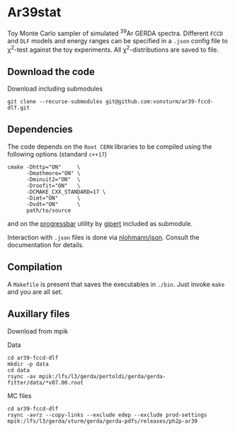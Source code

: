 
# Ar39stat

Toy Monte Carlo sampler of simulated <sup>39</sup>Ar GERDA spectra. 
Different `FCCD` and `DLF` models and energy ranges can be specified
in a `.json` config file to &chi;<sup>2</sup>-test against the toy experiments.
All &chi;<sup>2</sup>-distributions are saved to file.

## Download the code

Download including submodules

```
git clone --recurse-submodules git@github.com:vonsturm/ar39-fccd-dlf.git
```

## Dependencies

The code depends on the `Root CERN` libraries to be compiled using the
following options (standard `c++17`)

```
cmake -Dhttp="ON"     \
      -Dmathmore="ON" \
      -Dminuit2="ON"  \
      -Droofit="ON"   \
      -DCMAKE_CXX_STANDARD=17 \
      -Dimt="ON"      \
      -Dvdt="ON"      \
      path/to/source
```

and on the [progressbar](https://github.com/gipert/progressbar) utility by [gipert](https://github.com/gipert) included as submodule.

Interaction with `.json` files is done via [nlohmann/json](https://github.com/nlohmann/json). Consult the documentation for details.

## Compilation 

A `Makefile` is present that saves the executables in `./bin`. Just invoke
`make` and you are all set.

## Auxillary files

Download from mpik

Data
```
cd ar39-fccd-dlf 
mkdir -p data
cd data
rsync -av mpik:/lfs/l3/gerda/pertoldi/gerda/gerda-fitter/data/*v07.00.root
```

MC files
```
cd ar39-fccd-dlf 
rsync -avrz --copy-links --exclude edep --exclude prod-settings mpik:/lfs/l3/gerda/sturm/gerda/gerda-pdfs/releases/ph2p-ar39
```
